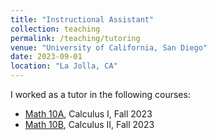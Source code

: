 ```yaml
---
title: "Instructional Assistant"
collection: teaching
permalink: /teaching/tutoring
venue: "University of California, San Diego"
date: 2023-09-01
location: "La Jolla, CA"
---
```


I worked as a tutor in the following courses:
* <a href="https://catalog.ucsd.edu/courses/MATH.html#math10a" target="_blank">Math 10A</a>, Calculus I, Fall 2023
* <a href="https://catalog.ucsd.edu/courses/MATH.html#math10b" target="_blank">Math 10B</a>, Calculus II, Fall 2023